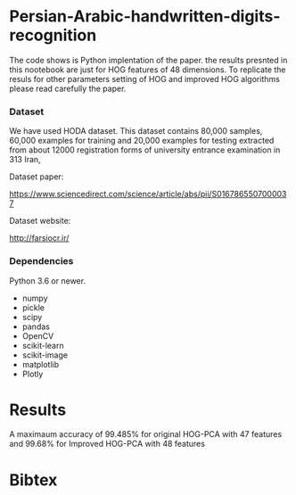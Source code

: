 # Persian-Arabic-handwritten-digits-recognition
The code shows is Python implentation of the paper. the results presnted in this nootebook are just for HOG features of 48 dimensions.
To replicate the resuls for other parameters setting of HOG and improved HOG algorithms please read carefully the paper.

### Dataset

We have used HODA dataset. This dataset contains 80,000 samples, 60,000 examples for training and 20,000 examples for testing extracted from about 12000 registration forms of university entrance examination in 313 Iran, 

Dataset paper:

https://www.sciencedirect.com/science/article/abs/pii/S0167865507000037

Dataset website:

http://farsiocr.ir/

### Dependencies

Python 3.6 or newer.

* numpy
* pickle
* scipy
* pandas
* OpenCV
* scikit-learn 
* scikit-image
* matplotlib
* Plotly

# Results
A maximaum accuracy of 99.485% for original HOG-PCA with 47 features and 99.68% for Improved HOG-PCA with 48 features

# Bibtex


